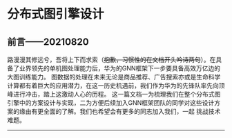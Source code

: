 # 分布式图引擎设计
## 前言——20210820

路漫漫其修远兮，吾将上下而求索（~~抱歉，习惯性的在文档开头吟诗两句~~）。在具备了业界领先的单机图处理能力后，华为的GNN框架下一步要具备高效万亿边的大图训练能力。
图数据的处理在未来无论是商品推荐、广告搜索亦或是生命科学计算都有着巨大的应用潜力，在这一历史机遇前，我们作为华为的先锋队率先向顶峰进行冲击，踏上这激动人心的历程。
这一篇文档一为梳理我们在整个分布式图引擎中的方案设计与实现，二为方便后续加入GNN框架团队的同学对这些设计方案的缘由有更全面的了解。我们也希望会有更多的同志加入我们，一起
挑战技术难题。


----




